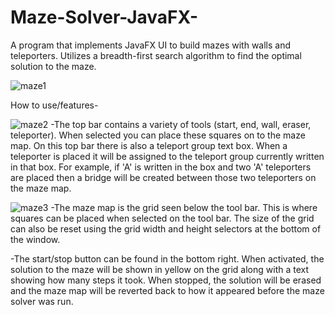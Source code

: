 # Maze-Solver-JavaFX-
A program that implements JavaFX UI to build mazes with walls and teleporters. Utilizes a breadth-first search algorithm to find the optimal solution to the maze.

![maze1](https://user-images.githubusercontent.com/99133333/185803628-321fcf21-d38a-4d74-8d20-1c1ca7c7b7de.png)


How to use/features-
 
![maze2](https://user-images.githubusercontent.com/99133333/185803853-a00b7eb7-87ef-4473-83a7-6166a9b14c2e.png)
-The top bar contains a variety of tools (start, end, wall, eraser, teleporter). When selected you can place these squares on to the maze map. On this top bar there is also a teleport group text box. When a teleporter is placed it will be assigned to the teleport group currently written in that box. For example, if 'A' is written in the box and two 'A' teleporters are placed then a bridge will be created between those two teleporters on the maze map.
 
![maze3](https://user-images.githubusercontent.com/99133333/185803875-8b96f6d8-4e6a-4b1c-9629-f1bab85bc230.png)
-The maze map is the grid seen below the tool bar. This is where squares can be placed when selected on the tool bar. The size of the grid can also be reset using the grid width and height selectors at the bottom of the window.

-The start/stop button can be found in the bottom right. When activated, the solution to the maze will be shown in yellow on the grid along with a text showing how many steps it took. When stopped, the solution will be erased and the maze map will be reverted back to how it appeared before the maze solver was run.
